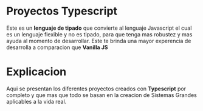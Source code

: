 # Proyectos Typescript

Este es un **lenguaje de tipado** que convierte al lenguaje Javascript el cual es un lenguaje flexible y no es tipado, para que tenga mas robustez y mas ayuda al momento de desarrollar. Este te brinda una mayor experencia de desarrolla a comparacion que **Vanilla JS**

# Explicacion

Aqui se presentan los diferentes proyectos creados con **Typescript** por completo y que mas que todo se basan en la creacion de Sistemas Grandes aplicables a la vida real.
